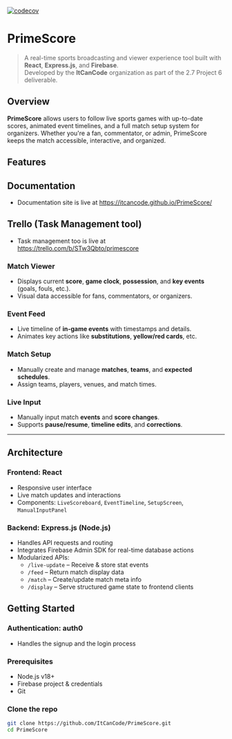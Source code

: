 [![codecov](https://codecov.io/github/ItCanCode/PrimeScore/branch/main/graph/badge.svg?token=94CH9QO4XA)](https://codecov.io/github/ItCanCode/PrimeScore)


# PrimeScore 

> A real-time sports broadcasting and viewer experience tool built with **React**, **Express.js**, and **Firebase**.  
> Developed by the **ItCanCode** organization as part of the 2.7 Project 6 deliverable.

##  Overview

**PrimeScore** allows users to follow live sports games with up-to-date scores, animated event timelines, and a full match setup system for organizers. Whether you're a fan, commentator, or admin, PrimeScore keeps the match accessible, interactive, and organized.

##  Features

## Documentation
- Documentation site is live at https://itcancode.github.io/PrimeScore/

## Trello (Task Management tool)
- Task management too is live at https://trello.com/b/STw3Qbto/primescore

###  Match Viewer
- Displays current **score**, **game clock**, **possession**, and **key events** (goals, fouls, etc.).
- Visual data accessible for fans, commentators, or organizers.

###  Event Feed
- Live timeline of **in-game events** with timestamps and details.
- Animates key actions like **substitutions**, **yellow/red cards**, etc.

###  Match Setup
- Manually create and manage **matches**, **teams**, and **expected schedules**.
- Assign teams, players, venues, and match times.

###  Live Input
- Manually input match **events** and **score changes**.
- Supports **pause/resume**, **timeline edits**, and **corrections**.

---

##  Architecture

### Frontend: **React**
- Responsive user interface
- Live match updates and interactions
- Components: `LiveScoreboard`, `EventTimeline`, `SetupScreen`, `ManualInputPanel`

### Backend: **Express.js (Node.js)**
- Handles API requests and routing
- Integrates Firebase Admin SDK for real-time database actions
- Modularized APIs:
  - `/live-update` – Receive & store stat events
  - `/feed` – Return match display data
  - `/match` – Create/update match meta info
  - `/display` – Serve structured game state to frontend clients
##  Getting Started

### Authentication: **auth0**
- Handles the signup and the login process

### Prerequisites
- Node.js v18+
- Firebase project & credentials
- Git

### Clone the repo
```bash
git clone https://github.com/ItCanCode/PrimeScore.git
cd PrimeScore
